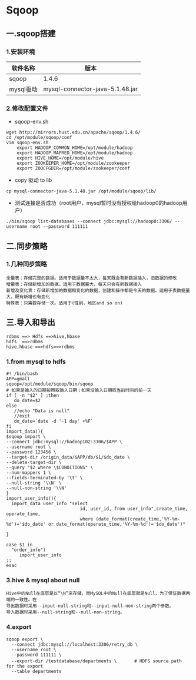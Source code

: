 # Sqoop

## 一.sqoop搭建

### 1.安装环境

| 软件名称  | 版本                            |
| --------- | ------------------------------- |
| sqoop     | 1.4.6                           |
| mysql驱动 | mysql-connector-java-5.1.48.jar |

### 2.修改配置文件

* sqoop-env.sh

```
wget http://mirrors.hust.edu.cn/apache/sqoop/1.4.6/
cd /opt/module/sqoop/conf
vim sqoop-env.sh
	export HADOOP_COMMON_HOME=/opt/module/hadoop
	export HADOOP_MAPRED_HOME=/opt/module/hadoop
	export HIVE_HOME=/opt/module/hive
	export ZOOKEEPER_HOME=/opt/module/zookeeper
	export ZOOCFGDIR=/opt/module/zookeeper/conf
```

* copy 驱动 to lib

```
cp mysql-connector-java-5.1.48.jar /opt/module/sqoop/lib/
```

* 测试连接是否成功（root用户，mysql暂时没有授权给hadoop0的hadoop用户）

```
./bin/sqoop list-databases --connect jdbc:mysql://hadoop0:3306/ --username root --password 111111
```

## 二.同步策略

### 1.几种同步策略

```
全量表：存储完整的数据。适用于数据量不太大，每天既会有新数据插入，旧数据的修改
增量表：存储新增加的数据。适用于数据量大，每天只会有新数据插入
新增及变化表：存储新增加的数据和变化的数据，创建和操作都是今天的数据。适用于表数据量大，既有新增也有变化
特殊表：只需要存储一次。适用于(性别，地区and so on)
```



## 三.导入和导出

```
rdbms ==> Hdfs ==>hive,hbase
hdfs  ==>rdbms
hive,hbase ==>hdfs==>rdbms
```



### 1.from mysql to hdfs

```
#! /bin/bash
APP=gmall
sqoop=/opt/module/sqoop/bin/sqoop
# 如果是输入的日期按照取输入日期；如果没输入日期取当前时间的前一天
if [ -n "$2" ] ;then
   do_date=$2
else 
   //echo "Data is null"
   //exit
   do_date=`date -d '-1 day' +%F`	
fi 
import_data(){
$sqoop import \
--connect jdbc:mysql://hadoop102:3306/$APP \
--username root \
--password 123456 \
--target-dir /origin_data/$APP/db/$1/$do_date \
--delete-target-dir \
--query "$2 where \$CONDITIONS" \
--num-mappers 1 \
--fields-terminated-by '\t' \
--null-string '\\N' \
--null-non-string '\\N'
}
import_user_info(){
  import_data user_info "select
                            id, user_id, from user_info",create_time, operate_time,
                            where (date_format(create_time,'%Y-%m-%d')='$do_date' or date_format(operate_time,'%Y-%m-%d')='$do_date')"

}

case $1 in
  "order_info")
     import_user_info
;;
esac

```



### 3.hive & mysql about null

```
Hive中的Null在底层是以“\N”来存储，而MySQL中的Null在底层就是Null，为了保证数据两端的一致性。在
导出数据时采用--input-null-string和--input-null-non-string两个参数。
导入数据时采用--null-string和--null-non-string。
```

### 4.export

```
sqoop export \
  --connect jdbc:mysql://localhost:3306/retry_db \
  --username root \
  --password 111111 \
  --export-dir /testdatabase/departments \　　　　# HDFS source path for the export
  --table departments
```